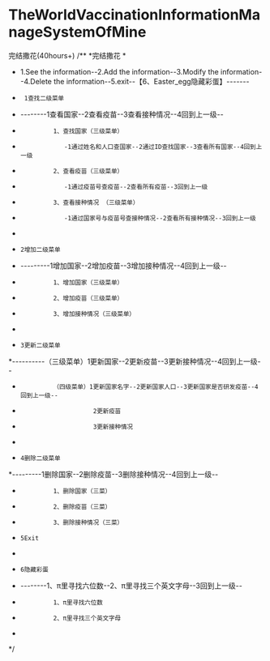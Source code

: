 # TheWorldVaccinationInformationManageSystemOfMine
完结撒花(40hours+)
/**
 *完结撒花
 *
 * 1.See the information--2.Add the information--3.Modify the information--4.Delete the information--5.exit--【6、Easter_egg隐藏彩蛋】-------
 *      1查找二级菜单
 *  --------1查看国家--2查看疫苗--3查看接种情况--4回到上一级--
 *              1、查找国家（三级菜单）
 *                 -1通过姓名和人口查国家--2通过ID查找国家--3查看所有国家--4回到上一级
 *              2、查看疫苗（三级菜单）
 *                 -1通过疫苗号查疫苗--2查看所有疫苗--3回到上一级
 *              3、查看接种情况 （三级菜单）
 *                 -1通过国家号与疫苗号查接种情况--2查看所有接种情况--3回到上一级
 *
 *     2增加二级菜单
 * ---------1增加国家--2增加疫苗--3增加接种情况--4回到上一级--
 *              1、增加国家（三级菜单）
 *              2、增加疫苗（三级菜单）
 *              3、增加接种情况（三级菜单）
 *
 *     3更新二级菜单
 *----------（三级菜单）1更新国家--2更新疫苗--3更新接种情况--4回到上一级--
 *              （四级菜单）1更新国家名字--2更新国家人口--3更新国家是否研发疫苗--4回到上一级--
 *                         2更新疫苗
 *                         3更新接种情况
 *
 *     4删除二级菜单
 *---------1删除国家--2删除疫苗--3删除接种情况--4回到上一级--
 *              1、删除国家（三菜）
 *              2、删除疫苗（三菜）
 *              3、删除接种情况（三菜）
 *     5Exit
 *
 *     6隐藏彩蛋
 * --------1、π里寻找六位数--2、π里寻找三个英文字母--3回到上一级--
 *              1、π里寻找六位数
 *              2、π里寻找三个英文字母
 *
 */
